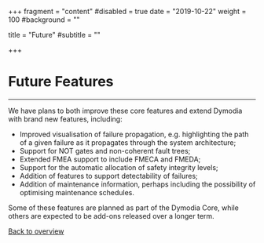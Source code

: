 +++
fragment = "content"
#disabled = true
date = "2019-10-22"
weight = 100
#background = ""

title = "Future"
#subtitle = ""


  
+++

Future Features
============
---  

We have plans to both improve these core features and extend Dymodia with brand new features, including:

* Improved visualisation of failure propagation, e.g. highlighting the path of a given failure as it propagates through the system architecture;
* Support for NOT gates and non-coherent fault trees;
* Extended FMEA support to include FMECA and FMEDA;
* Support for the automatic allocation of safety integrity levels;
* Addition of features to support detectability of failures;
* Addition of maintenance information, perhaps including the possibility of optimising maintenance schedules.

Some of these features are planned as part of the Dymodia Core, while others are expected to be add-ons released over a longer term.

[Back to overview](/dymodia)
